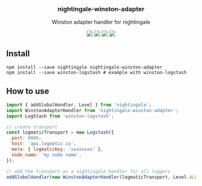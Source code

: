 <h3 align="center">
  nightingale-winston-adapter
</h3>

<p align="center">
  Winston adapter handler for nightingale
</p>

<p align="center">
  <a href="https://npmjs.org/package/nightingale-winston-adapter"><img src="https://img.shields.io/npm/v/nightingale-winston-adapter.svg?style=flat-square"></a>
  <a href="https://npmjs.org/package/nightingale-winston-adapter"><img src="https://img.shields.io/npm/dw/nightingale-winston-adapter.svg?style=flat-square"></a>
  <a href="https://npmjs.org/package/nightingale-winston-adapter"><img src="https://img.shields.io/node/v/nightingale-winston-adapter.svg?style=flat-square"></a>
  <a href="https://npmjs.org/package/nightingale-winston-adapter"><img src="https://img.shields.io/npm/types/nightingale-winston-adapter.svg?style=flat-square"></a>
</p>

## Install

```
npm install --save nightingale nightingale-winston-adapter
npm install --save winston-logstash # example with winston-logstash
```

## How to use

```js
import { addGlobalHandler, Level } from 'nightingale';
import WinstonAdapterHandler from 'nightingale-winston-adapter';
import LogStash from 'winston-logstash';

// create transport
const logmaticTransport = new Logstash({
  port: 0000,
  host: 'api.logmatic.io',
  meta: { logmaticKey: 'xxxxxxxx' },
  node_name: 'my node name',
});

// add the transport as a nightingale handler for all loggers
addGlobalHandler(new WinstonAdapterHandler(logmaticTransport, Level.ALL));
```
